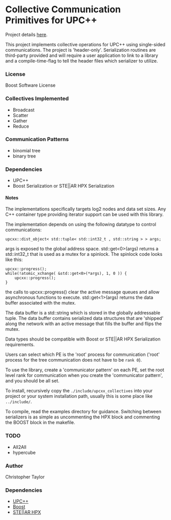 <!-- Copyright (c) 2020 Christopher Taylor                                          -->
<!--                                                                                -->
<!--   Distributed under the Boost Software License, Version 1.0. (See accompanying -->
<!--   file LICENSE_1_0.txt or copy at http://www.boost.org/LICENSE_1_0.txt)        -->

# Collective Communication Primitives for UPC++

Project details [here](http://www.github.com/ct-clmsn/upcxx_collectives/).

This project implements collective operations for UPC++ using single-sided
communications. The project is 'header-only'. Serialization routines are
third-party provided and will require a user application to link to a
library and a compile-time-flag to tell the header files which serializer
to utilize.

### License

Boost Software License

### Collectives Implemented

* Broadcast
* Scatter
* Gather
* Reduce

### Communication Patterns

* binomial tree
* binary tree

### Dependencies

* UPC++
* Boost Serialization or STE||AR HPX Serialization

#### Notes

The implementations specifically targets log2 nodes and data set sizes.
Any C++ container type providing iterator support can be used with this
library.

The implementation depends on using the following datatype to control
communications:

~~~
upcxx::dist_object< std::tuple< std::int32_t , std::string > > args;
~~~

args is exposed to the global address space. std::get<0>(args) returns
a std::int32_t that is used as a mutex for a spinlock. The spinlock
code looks like this:

~~~
upcxx::progress();
while(!atomic_xchange( &std::get<0>(*args), 1, 0 )) {
    upcxx::progress();
}
~~~

the calls to upcxx::progress() clear the active message queues and allow
asynchronous functions to execute. std::get<1>(args) returns the data
buffer associated with the mutex.

The data buffer is a std::string which is stored in the globally
addressable tuple. The data buffer contains serialized data structures
that are 'shipped' along the network with an active message that fills
the buffer and flips the mutex.

Data types should be compatible with Boost or STE||AR HPX Serialization
requirements.

Users can select which PE is the 'root' process for communication ('root'
process for the tree communication does not have to be `rank 0`).

To use the library, create a 'communicator pattern' on each PE, set the
root level rank for communication when you create the 'communicator pattern',
and you should be all set.

To install, recursively copy the `./include/upcxx_collectives` into your
project or your system installation path, usually this is some place like
`../include/`.

To compile, read the examples directory for guidance. Switching between
serializers is as simple as uncommenting the HPX block and commenting the
BOOST block in the makefile.

### TODO
* All2All
* hypercube

### Author
Christopher Taylor

### Dependencies

* [UPC++](https://bitbucket.org/berkeleylab/upcxx/wiki/Home)
* [Boost](https://github.com/boostorg/boost)
* [STE||AR HPX](https://github.com/STEllAR-GROUP/hpx)
